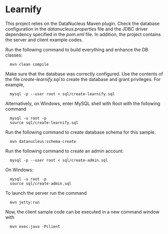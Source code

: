 Learnify
============================

This project relies on the DataNucleus Maven plugin. Check the database configuration in the *datanucleus.properties* file and the JDBC driver dependency specified in the *pom.xml* file. In addition, the project contains the server and client example codes.

Run the following command to build everything and enhance the DB classes:

      mvn clean compile

Make sure that the database was correctly configured. Use the contents of the file *create-learnify.sql* to create the database and grant privileges. For example,

      mysql -p --user root < sql/create-learnify.sql

Alternatively, on Windows, enter MySQL shell with Root with the following command

      mysql -u root -p
      source sql/create-learnify.sql

Run the following command to create database schema for this sample.

      mvn datanucleus:schema-create

Run the following command to create an admin account.

      mysql -p --user root < sql/create-admin.sql

On Windows:

      mysql -u root -p
      source sql/create-admin.sql      

To launch the server run the command

      mvn jetty:run

Now, the client sample code can be executed in a new command window with

      mvn exec:java -Pclient

